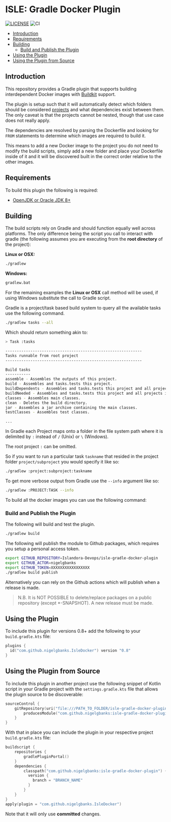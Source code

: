 # ISLE: Gradle Docker Plugin <!-- omit in toc -->

[![LICENSE](https://img.shields.io/badge/license-MIT-blue.svg?style=flat-square)](./LICENSE)
![CI](https://github.com/Islandora-Devops/isle-gradle-docker-plugin/workflows/CI/badge.svg)

- [Introduction](#introduction)
- [Requirements](#requirements)
- [Building](#building)
  - [Build and Publish the Plugin](#build-and-publish-the-plugin)
- [Using the Plugin](#using-the-plugin)
- [Using the Plugin from Source](#using-the-plugin-from-source)

## Introduction

This repository provides a Gradle plugin that supports building interdependent Docker images with [Buildkit] support.

The plugin is setup such that it will automatically detect which folders should be considered
[projects](https://docs.gradle.org/current/dsl/org.gradle.api.Project.html) and what dependencies exist between them.
The only caveat is that the projects cannot be nested, though that use case does not really apply.

The dependencies are resolved by parsing the Dockerfile and looking for ``FROM``
statements to determine which images are required to build it.

This means to add a new Docker image to the project you do not need to modify the build scripts, simply add a new folder
and place your Dockerfile inside of it and it will be discovered built in the correct order relative to the other
images.

## Requirements

To build this plugin the following is required:

- [OpenJDK or Oracle JDK 8+](https://www.java.com/en/download/)

## Building

The build scripts rely on Gradle and should function equally well across platforms. The only difference being the script
you call to interact with gradle
(the following assumes you are executing from the **root directory** of the project):

**Linux or OSX:**

```bash
./gradlew
```

**Windows:**

```bash
gradlew.bat
```

For the remaining examples the **Linux or OSX** call method will be used, if using Windows substitute the call to Gradle
script.

Gradle is a project/task based build system to query all the available tasks use the following command.

```bash
./gradlew tasks --all
```

Which should return something akin to:

```bash
> Task :tasks

------------------------------------------------------------
Tasks runnable from root project
------------------------------------------------------------

Build tasks
-----------
assemble - Assembles the outputs of this project.
build - Assembles and tasks.tests this project.
buildDependents - Assembles and tasks.tests this project and all projects that depend on it.
buildNeeded - Assembles and tasks.tests this project and all projects it depends on.
classes - Assembles main classes.
clean - Deletes the build directory.
jar - Assembles a jar archive containing the main classes.
testClasses - Assembles test classes.

...
```

In Gradle each Project maps onto a folder in the file system path where it is delimited by ``:`` instead of ``/`` (Unix)
or ``\`` (Windows).

The root project ``:`` can be omitted.

So if you want to run a particular task ``taskname`` that resided in the project folder ``project/subproject`` you would
specify it like so:

```bash
./gradlew :project:subproject:taskname
```

To get more verbose output from Gradle use the ``--info`` argument like so:

```bash
./gradlew :PROJECT:TASK --info
```

To build all the docker images you can use the following command:

### Build and Publish the Plugin

The following will build and test the plugin.

```bash
./gradlew build
```

The following will publish the module to Github packages, which requires you setup a personal access token.

```bash
export GITHUB_REPOSITORY=Islandora-Devops/isle-gradle-docker-plugin
export GITHUB_ACTOR=nigelgbanks
export GITHUB_TOKEN=XXXXXXXXXXXXXXXXX
./gradlew build publish
```

Alternatively you can rely on the Github actions which will publish when a release is made.

> N.B. It is NOT POSSIBLE to delete/replace packages on a public repository (except *-SNAPSHOT). A new release must be made.

## Using the Plugin

To include this plugin for versions 0.8+ add the following to your `build.gradle.kts` file:

```kotlin
plugins {
  id("com.github.nigelgbanks.IsleDocker") version "0.8"
}
```

## Using the Plugin from Source

To include this plugin in another project use the following snippet of Kotlin script in your Gradle project with
the `settings.gradle.kts` file that allows the plugin source to be discoverable:

```kotlin
sourceControl {
    gitRepository(uri("file:///PATH_TO_FOLDER/isle-gradle-docker-plugin/.git")) {
        producesModule("com.github.nigelgbanks:isle-gradle-docker-plugin")
    }
}
```

With that in place you can include the plugin in your respective project `build.gradle.kts` file:

```kotlin
buildscript {
    repositories {
        gradlePluginPortal()
    }
    dependencies {
        classpath("com.github.nigelgbanks:isle-gradle-docker-plugin") {
          version {
            branch = "BRANCH_NAME"
          }
        }
    }
}
apply(plugin = "com.github.nigelgbanks.IsleDocker")
```

Note that it will only use **committed** changes.

[Buildkit]: https://github.com/moby/buildkit/blob/main/frontend/dockerfile/docs/experimental.md
